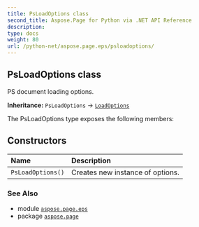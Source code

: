 ```yaml
---
title: PsLoadOptions class
second_title: Aspose.Page for Python via .NET API Reference
description: 
type: docs
weight: 80
url: /python-net/aspose.page.eps/psloadoptions/
---
```


## PsLoadOptions class

PS document loading options.

**Inheritance:** `PsLoadOptions` → [`LoadOptions`](/page/python-net/aspose.page.eps/loadoptions)

The PsLoadOptions type exposes the following members:
## Constructors
| Name | Description |
| :- | :- |
| `PsLoadOptions()` | Creates new instance of options. |

### See Also

* module [`aspose.page.eps`](/page/python-net/aspose.page.eps/)
* package [`aspose.page`](/page/python-net/)


